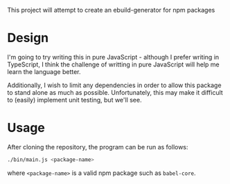 This project will attempt to create an ebuild-generator for npm packages

Design
======

I'm going to try writing this in pure JavaScript - although I prefer writing in
TypeScript, I think the challenge of writting in pure JavaScript will help me
learn the language better.

Additionally, I wish to limit any dependencies in order to allow this package to
stand alone as much as possible. Unfortunately, this may make it difficult to
(easily) implement unit testing, but we'll see.

Usage
=====

After cloning the repository, the program can be run as follows:

```sh
./bin/main.js <package-name>
```

where `<package-name>` is a valid npm package such as `babel-core`.

